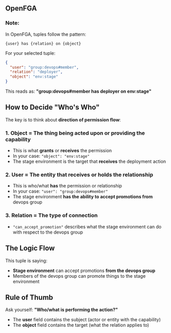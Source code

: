 ## OpenFGA

### Note:

In OpenFGA, tuples follow the pattern:

```
{user} has {relation} on {object}
```

For your selected tuple:

```json
{
  "user": "group:devops#member",
  "relation": "deployer",
  "object": "env:stage"
}
```

This reads as: **"group:devops#member has deployer on env:stage"**

## How to Decide "Who's Who"

The key is to think about **direction of permission flow**:

### 1. **Object** = The thing being acted upon or providing the capability

- This is what **grants** or **receives** the permission
- In your case: `"object": "env:stage"`
- The stage environment is the target that **receives** the deployment action

### 2. **User** = The entity that receives or holds the relationship

- This is who/what **has** the permission or relationship
- In your case: `"user": "group:devops#member"`
- The stage environment **has the ability to accept promotions from** devops group

### 3. **Relation** = The type of connection

- `"can_accept_promotion"` describes what the stage environment can do with respect to the devops group

## The Logic Flow

This tuple is saying:

- **Stage environment** can accept promotions **from the devops group**
- Members of the devops group can promote things to the stage environment

## Rule of Thumb

Ask yourself: **"Who/what is performing the action?"**

- The **user** field contains the subject (actor or entity with the capability)
- The **object** field contains the target (what the relation applies to)

